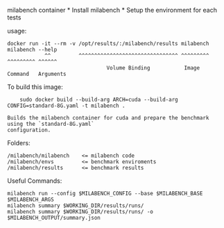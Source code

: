 
milabench container
    * Install milabench
    * Setup the environment for each tests

usage:

    docker run -it --rm -v /opt/results/:/milabench/results milabench milabench --help
                ^^         ^^^^^^^^^^^^^^^^^^^^^^^^^^^^^^^^ ^^^^^^^^^ ^^^^^^^^^ ^^^^^^
                                    Volume Binding           Image     Command   Arguments

To build this image:

        sudo docker build --build-arg ARCH=cuda --build-arg CONFIG=standard-8G.yaml -t milabench .

    Builds the milabench container for cuda and prepare the benchmark using the `standard-8G.yaml`
    configuration.

Folders:

    /milabench/milabench    <= milabench code
    /milabench/envs         <= benchmark enviroments
    /milabench/results      <= benchmark results


Useful Commands:

    milabench run --config $MILABENCH_CONFIG --base $MILABENCH_BASE $MILABENCH_ARGS
    milabench summary $WORKING_DIR/results/runs/
    milabench summary $WORKING_DIR/results/runs/ -o $MILABENCH_OUTPUT/summary.json

